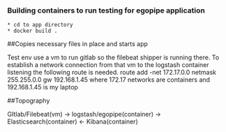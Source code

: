 ### Building containers to run testing for egopipe application

```
* cd to app directory
* docker build . 
```

##Copies necessary files in place and starts app

Test env use a vm to run gitlab so the filebeat shipper is running there. To 
establish a network connection from that vm to the logstash container listening
the following route is needed.
route add -net 172.17.0.0 netmask 255.255.0.0 gw 192.168.1.45
where 172.17 networks are containers 
and 192.168.1.45 is my laptop

##Topography

GItlab/Filebeat(vm) -> logstash/egopipe(container) -> Elasticsearch(container) <- Kibana(container)
